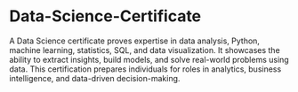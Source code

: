 # Data-Science-Certificate
A Data Science certificate proves expertise in data analysis, Python, machine learning, statistics, SQL, and data visualization. It showcases the ability to extract insights, build models, and solve real-world problems using data. This certification prepares individuals for roles in analytics, business intelligence, and data-driven decision-making.
